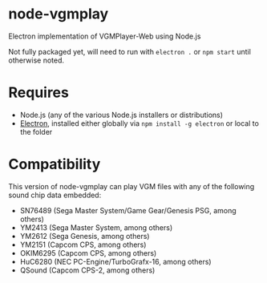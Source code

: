 # node-vgmplay

Electron implementation of VGMPlayer-Web using Node.js

Not fully packaged yet, will need to run with `electron .` or `npm start` until otherwise noted.

# Requires

*	Node.js (any of the various Node.js installers or distributions)
*	[Electron](http://electron.atom.io), installed either globally via `npm install -g electron` or local to the folder

# Compatibility

This version of node-vgmplay can play VGM files with any of the following sound chip data embedded:

*	SN76489 (Sega Master System/Game Gear/Genesis PSG, among others)
*	YM2413 (Sega Master System, among others)
*	YM2612 (Sega Genesis, among others)
*	YM2151 (Capcom CPS, among others)
*	OKIM6295 (Capcom CPS, among others)
*	HuC6280 (NEC PC-Engine/TurboGrafx-16, among others)
*	QSound (Capcom CPS-2, among others)
